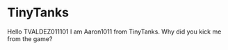TinyTanks
=========
Hello TVALDEZ011101
I am Aaron1011 from TinyTanks.
Why did you kick me from the game?

